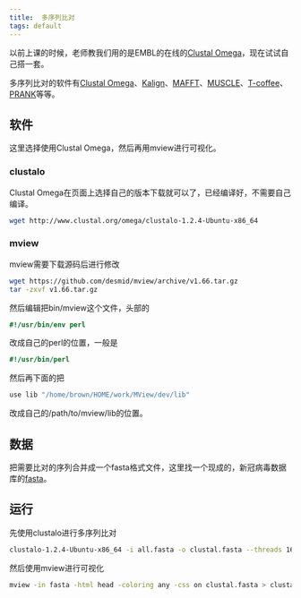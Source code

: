```yaml
---
title:  多序列比对
tags: default
---
```


以前上课的时候，老师教我们用的是EMBL的在线的[Clustal Omega](https://www.ebi.ac.uk/Tools/msa/clustalo/)，现在试试自己搭一套。

多序列比对的软件有[Clustal Omega](http://www.clustal.org/omega/)、[Kalign](https://msa.sbc.su.se/cgi-bin/msa.cgi)、[MAFFT](https://mafft.cbrc.jp/alignment/software/)、[MUSCLE](https://www.drive5.com/muscle/)、[T-coffee](http://tcoffee.crg.cat/)、[PRANK](http://wasabiapp.org/software/prank/)等等。


## 软件
这里选择使用Clustal Omega，然后再用mview进行可视化。

### clustalo
Clustal Omega在页面上选择自己的版本下载就可以了，已经编译好，不需要自己编译。
```bash
wget http://www.clustal.org/omega/clustalo-1.2.4-Ubuntu-x86_64
```
### mview
mview需要下载源码后进行修改
```bash
wget https://github.com/desmid/mview/archive/v1.66.tar.gz
tar -zxvf v1.66.tar.gz
```
然后编辑把bin/mview这个文件，头部的
```perl
#!/usr/bin/env perl
```
改成自己的perl的位置，一般是
```perl
#!/usr/bin/perl
```

然后再下面的把
```bash
use lib "/home/brown/HOME/work/MView/dev/lib"
```
改成自己的/path/to/mview/lib的位置。



##  数据
把需要比对的序列合并成一个fasta格式文件，这里找一个现成的，新冠病毒数据库的[fasta](https://bigd.big.ac.cn/ncov/genome/sequence/download/all)。


## 运行
先使用clustalo进行多序列比对
```bash
clustalo-1.2.4-Ubuntu-x86_64 -i all.fasta -o clustal.fasta --threads 16
```

然后使用mview进行可视化
```bash
mview -in fasta -html head -coloring any -css on clustal.fasta > clustal.mview.html
```
